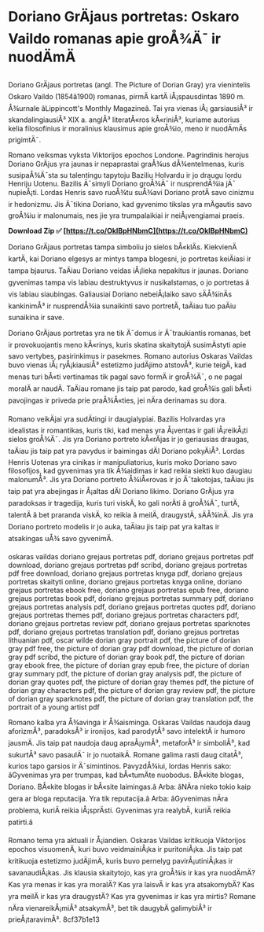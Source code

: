 
 
# Doriano GrÄjaus portretas: Oskaro Vaildo romanas apie groÅ¾Ä¯ ir nuodÄmÄ
 
Doriano GrÄjaus portretas (angl. The Picture of Dorian Gray) yra vienintelis Oskaro Vaildo (1854â1900) romanas, pirmÄ kartÄ iÅ¡spausdintas 1890 m. Å¾urnale âLippincott's Monthly Magazineâ. Tai yra vienas iÅ¡ garsiausiÅ³ ir skandalingiausiÅ³ XIX a. anglÅ³ literatÅ«ros kÅ«riniÅ³, kuriame autorius kelia filosofinius ir moralinius klausimus apie groÅ¾io, meno ir nuodÄmÄs prigimtÄ¯.
 
Romano veiksmas vyksta Viktorijos epochos Londone. Pagrindinis herojus Doriano GrÄjus yra jaunas ir nepaprastai graÅ¾us dÅ¾entelmenas, kuris susipaÅ¾Ä¯sta su talentingu tapytoju Baziliu Holvardu ir jo draugu lordu Henriju Uotenu. Bazilis Ä¯simyli Doriano groÅ¾Ä¯ ir nusprendÅ¾ia jÄ¯ nupieÅ¡ti. Lordas Henris savo ruoÅ¾tu suÅ¾avi Doriano protÄ savo cinizmu ir hedonizmu. Jis Ä¯tikina Doriano, kad gyvenimo tikslas yra mÄgautis savo groÅ¾iu ir malonumais, nes jie yra trumpalaikiai ir neiÅ¡vengiamai praeis.
 
**Download Zip ✅ [https://t.co/OkIBpHNbmC](https://t.co/OkIBpHNbmC)**


 
Doriano GrÄjaus portretas tampa simboliu jo sielos bÅ«klÄs. KiekvienÄ kartÄ, kai Doriano elgesys ar mintys tampa blogesni, jo portretas keiÄiasi ir tampa bjaurus. TaÄiau Doriano veidas iÅ¡lieka nepakitus ir jaunas. Doriano gyvenimas tampa vis labiau destruktyvus ir nusikalstamas, o jo portretas â vis labiau siaubingas. Galiausiai Doriano nebeiÅ¡laiko savo sÄÅ¾inÄs kankinimÅ³ ir nusprendÅ¾ia sunaikinti savo portretÄ, taÄiau tuo paÄiu sunaikina ir save.
 
Doriano GrÄjaus portretas yra ne tik Ä¯domus ir Ä¯traukiantis romanas, bet ir provokuojantis meno kÅ«rinys, kuris skatina skaitytojÄ susimÄstyti apie savo vertybes, pasirinkimus ir pasekmes. Romano autorius Oskaras Vaildas buvo vienas iÅ¡ ryÅ¡kiausiÅ³ estetizmo judÄjimo atstovÅ³, kurie teigÄ, kad menas turi bÅ«ti vertinamas tik pagal savo formÄ ir groÅ¾Ä¯, o ne pagal moralÄ ar naudÄ. TaÄiau romane jis taip pat parodo, kad groÅ¾is gali bÅ«ti pavojingas ir priveda prie praÅ¾Å«ties, jei nÄra derinamas su dora.

Romano veikÄjai yra sudÄtingi ir daugialypiai. Bazilis Holvardas yra idealistas ir romantikas, kuris tiki, kad menas yra Å¡ventas ir gali iÅ¡reikÅ¡ti sielos groÅ¾Ä¯. Jis yra Doriano portreto kÅ«rÄjas ir jo geriausias draugas, taÄiau jis taip pat yra pavydus ir baimingas dÄl Doriano pokyÄiÅ³. Lordas Henris Uotenas yra cinikas ir manipuliatorius, kuris moko Doriano savo filosofijos, kad gyvenimas yra tik Å¾aidimas ir kad reikia siekti kuo daugiau malonumÅ³. Jis yra Doriano portreto Å¾iÅ«rovas ir jo Ä¯takotojas, taÄiau jis taip pat yra abejingas ir Å¡altas dÄl Doriano likimo. Doriano GrÄjus yra paradoksas ir tragedija, kuris turi viskÄ, ko gali norÄti â groÅ¾Ä¯, turtÄ, talentÄ â bet praranda viskÄ, ko reikia â meilÄ, draugystÄ, sÄÅ¾inÄ. Jis yra Doriano portreto modelis ir jo auka, taÄiau jis taip pat yra kaltas ir atsakingas uÅ¾ savo gyvenimÄ.
 
oskaras vaildas doriano grejaus portretas pdf,  doriano grejaus portretas pdf download,  doriano grejaus portretas pdf scribd,  doriano grejaus portretas pdf free download,  doriano grejaus portretas knyga pdf,  doriano grejaus portretas skaityti online,  doriano grejaus portretas knyga online,  doriano grejaus portretas ebook free,  doriano grejaus portretas epub free,  doriano grejaus portretas book pdf,  doriano grejaus portretas summary pdf,  doriano grejaus portretas analysis pdf,  doriano grejaus portretas quotes pdf,  doriano grejaus portretas themes pdf,  doriano grejaus portretas characters pdf,  doriano grejaus portretas review pdf,  doriano grejaus portretas sparknotes pdf,  doriano grejaus portretas translation pdf,  doriano grejaus portretas lithuanian pdf,  oscar wilde dorian gray portrait pdf,  the picture of dorian gray pdf free,  the picture of dorian gray pdf download,  the picture of dorian gray pdf scribd,  the picture of dorian gray book pdf,  the picture of dorian gray ebook free,  the picture of dorian gray epub free,  the picture of dorian gray summary pdf,  the picture of dorian gray analysis pdf,  the picture of dorian gray quotes pdf,  the picture of dorian gray themes pdf,  the picture of dorian gray characters pdf,  the picture of dorian gray review pdf,  the picture of dorian gray sparknotes pdf,  the picture of dorian gray translation pdf,  the portrait of a young artist pdf

Romano kalba yra Å¾avinga ir Å¾aisminga. Oskaras Vaildas naudoja daug aforizmÅ³, paradoksÅ³ ir ironijos, kad parodytÅ³ savo intelektÄ ir humoro jausmÄ. Jis taip pat naudoja daug apraÅ¡ymÅ³, metaforÅ³ ir simboliÅ³, kad sukurtÅ³ savo pasaulÄ¯ ir jo nuotaikÄ. Romane galima rasti daug citatÅ³, kurios tapo garsios ir Ä¯simintinos. PavyzdÅ¾iui, lordas Henris sako: âGyvenimas yra per trumpas, kad bÅ«tumÄte nuobodus. BÅ«kite blogas, Doriano. BÅ«kite blogas ir bÅ«site laimingas.â Arba: âNÄra nieko tokio kaip gera ar bloga reputacija. Yra tik reputacija.â Arba: âGyvenimas nÄra problema, kuriÄ reikia iÅ¡sprÄsti. Gyvenimas yra realybÄ, kuriÄ reikia patirti.â
 
Romano tema yra aktuali ir Å¡iandien. Oskaras Vaildas kritikuoja Viktorijos epochos visuomenÄ, kuri buvo veidmainiÅ¡ka ir puritoniÅ¡ka. Jis taip pat kritikuoja estetizmo judÄjimÄ, kuris buvo pernelyg pavirÅ¡utiniÅ¡kas ir savanaudiÅ¡kas. Jis klausia skaitytojo, kas yra groÅ¾is ir kas yra nuodÄmÄ? Kas yra menas ir kas yra moralÄ? Kas yra laisvÄ ir kas yra atsakomybÄ? Kas yra meilÄ ir kas yra draugystÄ? Kas yra gyvenimas ir kas yra mirtis? Romane nÄra vienareikÅ¡miÅ³ atsakymÅ³, bet tik daugybÄ galimybiÅ³ ir prieÅ¡taravimÅ³.
 8cf37b1e13
 
